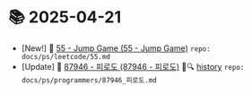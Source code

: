 # 📚 2025-04-21
- [New!] 📗 [55 - Jump Game (55 - Jump Game)](https://til.qriosity.dev/featured/ps/leetcode/55) `repo: docs/ps/leetcode/55.md`
- [Update] 📙 [87946 - 피로도 (87946 - 피로도)](https://til.qriosity.dev/featured/ps/programmers/87946_피로도) 📃🔍 [history](https://github.com/Queue-ri/TIL/commits/main/docs/ps/programmers/87946_피로도.md?since=2025-04-21T00:00:00Z&until=2025-04-21T23:59:59Z) `repo: docs/ps/programmers/87946_피로도.md`
